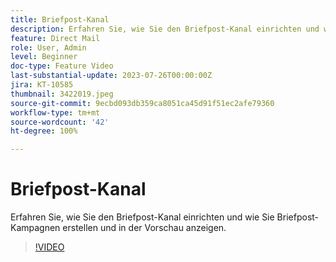```yaml
---
title: Briefpost-Kanal
description: Erfahren Sie, wie Sie den Briefpost-Kanal einrichten und wie Sie Briefpost-Kampagnen erstellen und in der Vorschau anzeigen.
feature: Direct Mail
role: User, Admin
level: Beginner
doc-type: Feature Video
last-substantial-update: 2023-07-26T00:00:00Z
jira: KT-10585
thumbnail: 3422019.jpeg
source-git-commit: 9ecbd093db359ca8051ca45d91f51ec2afe79360
workflow-type: tm+mt
source-wordcount: '42'
ht-degree: 100%

---
```



# Briefpost-Kanal

Erfahren Sie, wie Sie den Briefpost-Kanal einrichten und wie Sie Briefpost-Kampagnen erstellen und in der Vorschau anzeigen.

>[!VIDEO](https://video.tv.adobe.com/v/3422019/?learn=on)
